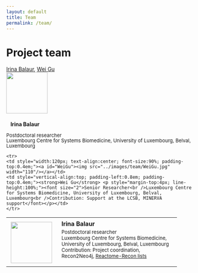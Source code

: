 ```yaml
---
layout: default
title: Team
permalink: /team/
---
```


# Project team

[Irina Balaur](#IrinaBalaur), [Wei Gu](#WeiGu)   
 <img src="../images/team/IrinaBalaur.jpg" width="110"/>
 <p style="width:300px; vertical-align:top; padding-left:0.8em; padding-top:0.4em;"><strong>Irina Balaur</strong></p>
 <p style="margin-top:4px; line-height:100%;"><font size="2">Postdoctoral researcher<br />Luxembourg Centre for Systems Biomedicine, University of Luxembourg, Belval, Luxembourg</font></p>

<table>
    <tr>
    <td style="width:120px; text-align:center; font-size:90%; padding-top:0.4em;"><a id="IrinaBalaur"><img src="../images/team/IrinaBalaur.jpg" width="110"/></a></td>
    <td style="width:300px; vertical-align:top; padding-left:0.8em; padding-top:0.4em;"><strong>Irina Balaur</strong> <p style="margin-top:4px; line-height:100%;"><font size="2">Postdoctoral researcher<br />Luxembourg Centre for Systems Biomedicine, University of Luxembourg, Belval, Luxembourg<br />Contribution: Project coordination, Recon2Neo4j, <a href="../lists/">Reactome-Recon lists</a></font></p></td>
    </tr>
    <tr>
    
    <tr>
    <td style="width:120px; text-align:center; font-size:90%; padding-top:0.4em;"><a id="WeiGu"><img src="../images/team/WeiGu.jpg" width="110"/></a></td>
    <td style="vertical-align:top; padding-left:0.8em; padding-top:0.4em;"><strong>Wei Gu</strong> <p style="margin-top:4px; line-height:100%;"><font size="2">Senior Researcher<br />Luxembourg Centre for Systems Biomedicine, University of Luxembourg, Belval, Luxembourg<br />Contribution: Support at the LCSB, MINERVA support</font></p></td>
    </tr>   
</table>

<br />



